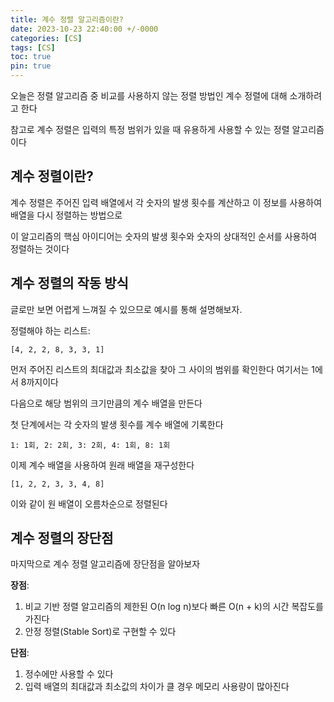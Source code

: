 ```yaml
---
title: 계수 정렬 알고리즘이란?
date: 2023-10-23 22:40:00 +/-0000
categories: [CS]
tags: [CS]
toc: true
pin: true
---
```


오늘은 정렬 알고리즘 중 비교를 사용하지 않는 정렬 방법인 계수 정렬에 대해 소개하려고 한다

참고로 계수 정렬은 입력의 특정 범위가 있을 때 유용하게 사용할 수 있는 정렬 알고리즘이다

## 계수 정렬이란?

계수 정렬은 주어진 입력 배열에서 각 숫자의 발생 횟수를 계산하고 이 정보를 사용하여 배열을 다시 정렬하는 방법으로

이 알고리즘의 핵심 아이디어는 숫자의 발생 횟수와 숫자의 상대적인 순서를 사용하여 정렬하는 것이다

## 계수 정렬의 작동 방식

글로만 보면 어렵게 느껴질 수 있으므로 예시를 통해 설명해보자.

정렬해야 하는 리스트: 
~~~
[4, 2, 2, 8, 3, 3, 1]
~~~
먼저 주어진 리스트의 최대값과 최소값을 찾아 그 사이의 범위를 확인한다 여기서는 1에서 8까지이다

다음으로 해당 범위의 크기만큼의 계수 배열을 만든다

첫 단계에서는 각 숫자의 발생 횟수를 계수 배열에 기록한다

~~~
1: 1회, 2: 2회, 3: 2회, 4: 1회, 8: 1회
~~~
이제 계수 배열을 사용하여 원래 배열을 재구성한다

~~~
[1, 2, 2, 3, 3, 4, 8]
~~~
이와 같이 원 배열이 오름차순으로 정렬된다

## 계수 정렬의 장단점

마지막으로 계수 정렬 알고리즘에 장단점을 알아보자

**장점**:
1. 비교 기반 정렬 알고리즘의 제한된 O(n log n)보다 빠른 O(n + k)의 시간 복잡도를 가진다
2. 안정 정렬(Stable Sort)로 구현할 수 있다

**단점**:
1. 정수에만 사용할 수 있다
2. 입력 배열의 최대값과 최소값의 차이가 클 경우 메모리 사용량이 많아진다